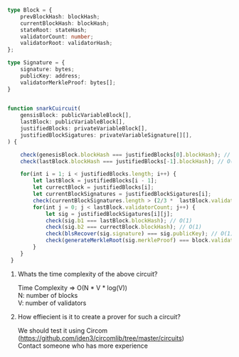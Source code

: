 
```ts

type Block = {
    prevBlockHash: blockHash;
    currentBlockHash: blockHash;
    stateRoot: stateHash;
    validatorCount: number;
    validatorRoot: validatorHash; 
};

type Signature = {
    signature: bytes;
    publicKey: address;
    validatorMerkleProof: bytes[];
}
  

function snarkCuircuit(
    gensisBlock: publicVariableBlock[],
    lastBlock: publicVariableBlock[],
    justifiedBlocks: privateVariableBlock[],
    justifiedBlockSigatures: privateVariableSignature[][],
) {

    check(genesisBlock.blockHash === justifiedBlocks[0].blockHash); // O(1)
    check(lastBlock.blockHash === justifiedBlocks[-1].blockHash); // O(1)

    for(int i = 1; i < justifiedBlocks.length; i++) {
        let lastBlock = justifiedBlocks[i - 1];
        let currectBlock = justifiedBlocks[i];
        let currentBlockSignatures = justifiedBlockSigatures[i];
        check(currentBlockSignatures.length > (2/3 *  lastBlock.validatorCount)); // O(1)
        for(int j = 0; j < lastBlock.validatorCount; j++) {
            let sig = justifiedBlockSigatures[i][j];
            check(sig.b1 === lastBlock.blockHash); // O(1)
            check(sig.b2 === currectBlock.blockHash); // O(1)
            check(blsRecover(sig.signature) === sig.publicKey); // O(1)
            check(generateMerkleRoot(sig.merkleProof) === block.validatorHash); // O(log(V))
        }
    }
 }
```


1. Whats the time complexity of the above circuit?

    Time Complexity => O(N * V * log(V))    
    N: number of blocks  
    V: number of validators  

2. How effiecient is it to create a prover for such a circuit? 
    
    We should test it using Circom (https://github.com/iden3/circomlib/tree/master/circuits)  
    Contact someone who has more experience 

